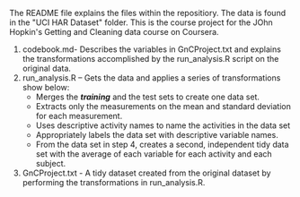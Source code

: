 The README file explains the files within the repositiory. The data is found in the "UCI HAR Dataset" folder. This is the course project for the JOhn Hopkin's Getting and Cleaning data course on Coursera.

1.	codebook.md- Describes the variables in GnCProject.txt and explains the transformations accomplished by the run_analysis.R script on the original data. 
2.	run_analysis.R – Gets the data and applies a series of transformations show below:
    - Merges the ***training*** and the test sets to create one data set.
    - Extracts only the measurements on the mean and standard deviation for each measurement.
    - Uses descriptive activity names to name the activities in the data set
    - Appropriately labels the data set with descriptive variable names.
    - From the data set in step 4, creates a second, independent tidy data set with the average of each variable for each activity and each subject.
3.	GnCProject.txt - A tidy dataset created from the original dataset by performing the transformations in run_analysis.R.
